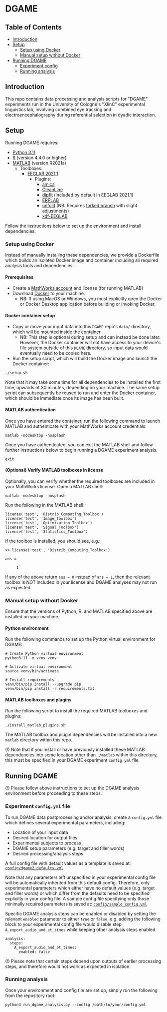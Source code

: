# DGAME
## Table of Contents
* [Introduction](#introduction)
* [Setup](#setup)
    * [Setup using Docker](#setup-using-docker)
    * [Manual setup without Docker](#manual-setup-without-docker)
* [Running DGAME](#running-dgame)
    * [Experiment config](#experiment-configyml-file)
    * [Running analysis](#running-analysis)

## Introduction
This repo contains data processing and analysis scripts for "DGAME" experiments run in the University of Cologne's "XlinC" experimental linguistics lab, involving combined eye tracking and electroencephalography during referential selection in dyadic interaction.

## Setup
Running DGAME requires:
- [Python 3.11](https://www.python.org/downloads/release/python-3110/)
- [R](https://www.r-project.org/) (version 4.4.0 or higher)
- [MATLAB](https://www.mathworks.com/help/install/ug/install-products-with-internet-connection.html) (version R2021a)
    - Toolboxes:
        - [EEGLAB 2021.1](https://sccn.ucsd.edu/eeglab/download/daily/eeglab2021.1.zip)
            - Plugins:
                - [amica](https://sccn.ucsd.edu/~jason/amica_web.html)
                - [CleanLine](https://github.com/sccn/cleanline)
                - [dipfit](https://eeglab.org/plugins/dipfit/) (included by default in EEGLAB 2021.1)
                - [ERPLAB](https://erpinfo.org/erplab)
                - [unfold](https://www.unfoldtoolbox.org/) (NB: Requires [forked branch](https://github.com/XlinCLab/unfold/tree/DGAME2) with slight adjustments)
                - [xdf-EEGLAB](https://github.com/xdf-modules/xdf-EEGLAB/)

Follow the instructions below to set up the environment and install dependencies.

### Setup using Docker
Instead of manually installing these dependencies, we provide a Dockerfile which builds an isolated Docker image and container including all required analysis tools and dependencies.

#### Prerequisites
- Create a [MathWorks account](https://www.mathworks.com/mwaccount/account/create?uri=) and license (for running MATLAB)
- Download [Docker](https://docs.docker.com/get-started/get-docker/) to your machine.
    - NB: If using MacOS or Windows, you must explicitly open the Docker or Docker Desktop application before building or invoking Docker.

#### Docker container setup
- Copy or move your input data into this `DGAME` repo's `data/` directory, which will be mounted inside the container.
    - NB: This step is optional during setup and can instead be done later. However, the Docker container will not have access to your device's file system outside of this `DGAME` directory, so input data would eventually need to be copied here.
- Run the setup script, which will build the Docker image and launch the Docker container:
```
./setup.sh
```
Note that it may take some time for all dependencies to be installed the first time, upwards of 30 minutes, depending on your machine.
The same setup script can subsequently be reused to run and enter the Docker container, which should be immediate once its image has been built.

#### MATLAB authentication
Once you have entered the container, run the following command to launch MATLAB and authenticate with your MathWorks account credentials:
```
matlab -nodesktop -nosplash
```
Once you have authenticated, you can exit the MATLAB shell and follow further instructions below to begin running a DGAME experiment analysis.
```
exit
```

#### (Optional) Verify MATLAB toolboxes in license
Optionally, you can verify whether the required toolboxes are included in your MathWorks license. Open a MATLAB shell:
```
matlab -nodesktop -nosplash
```
Run the following in the MATLAB shell:
```
license('test', 'Distrib_Computing_Toolbox')
license('test', 'Image_Toolbox')
license('test', 'Optimization_Toolbox')
license('test', 'Signal_Toolbox')
license('test', 'Statistics_Toolbox')
```
If the toolbox is installed, you should see, e.g.:
```
>> license('test', 'Distrib_Computing_Toolbox')

ans =

     1
```


If any of the above return `ans = 0` instead of `ans = 1`, then the relevant toolbox is NOT included in your license and DGAME analyses may not run as expected.


### Manual setup without Docker
Ensure that the versions of Python, R, and MATLAB specified above are installed on your machine.

#### Python environment
Run the following commands to set up the Python virtual environment for DGAME:
```
# Create Python virtual environment
python3.11 -m venv venv

# Activate virtual environment
source venv/bin/activate

# Install requirements
venv/bin/pip install --upgrade pip
venv/bin/pip install -r requirements.txt
```

#### MATLAB toolboxes and plugins
Run the following script to install the required MATLAB toolboxes and plugins:
```
./install_matlab_plugins.sh
```
The MATLAB toolbox and plugin dependencies will be installed into a new `matlab` directory within this repo.

(!) Note that if you install or have previously installed these MATLAB dependencies into some location other than `./matlab` within this directory, this must be specified in your DGAME experiment `config.yml` file.

## Running DGAME
(!) Please follow above instructions to set up the DGAME analysis environment before proceeding to these steps.

### Experiment `config.yml` file
To run DGAME data postprocessing and/or analysis, create a `config.yml` file which defines several experimental parameters, including:
- Location of your input data
- Desired location for output files
- Experimental subjects to process
- DGAME setup parameters (e.g. target and filler words)
- Desired processing/analysis steps

A full config file with default values as a template is saved at:
[`config/dgame2_defaults.yml`](config/dgame2_defaults.yml)

Note that any parameters left unspecified in your experimental config file will be automatically inherited from this default config. Therefore, only experimental parameters which either have no default values (e.g. target and filler words) or which differ from the defaults need to be specified explicitly in your config file.
A sample config file specifying only those minimally required parameters is saved at:
 [`config/sample_config.yml`](config/sample_config.yml)

Specific DGAME analysis steps can be enabled or disabled by setting the relevant `enabled` parameter to either `true` or `false`, e.g. adding the following block to your experimental config file would disable step `A_export_audio_and_et_times` while keeping other analysis steps enabled.
```
analysis:
  steps:
    A_export_audio_and_et_times:
      enabled: false
```
(!) Please note that certain steps depend upon outputs of earlier processing steps, and therefore would not work as expected in isolation.

### Running analysis
Once your environment and config file are set up, simply run the following from the repository root:
```
python3 run_dgame_analysis.py --config /path/to/your/config.yml
```

